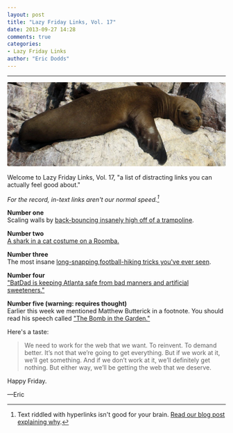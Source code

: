 ```yaml
---
layout: post
title: "Lazy Friday Links, Vol. 17"
date: 2013-09-27 14:28
comments: true
categories: 
- Lazy Friday Links
author: "Eric Dodds"
---
```


---

<img src="/images/blog/2013/09/9.27.13/lazy-friday-links-17.jpg" style="border-radius: 3px;">

Welcome to Lazy Friday Links, Vol. 17, "a list of distracting links you can actually feel good about."

<!-- more --> 

*For the record, in-text links aren't our normal speed.[^1]*

**Number one**  
Scaling walls by [back-bouncing insanely high off of a trampoline](https://gimmebar-assets.s3.amazonaws.com/524443273aa05.gif).

**Number two**  
[A shark in a cat costume on a Roomba.](https://gimmebar-assets.s3.amazonaws.com/523dd1c349552.gif)

**Number three**  
The most insane [long-snapping,football-hiking tricks you've ever seen](https://www.youtube.com/watch?v=HE6m9h5yipE).

**Number four**  
["BatDad is keeping Atlanta safe from bad manners and artificial sweeteners."](http://www.youtube.com/watch?v=YlVi0noRr-o)

**Number five (warning: requires thought)**  
Earlier this week we mentioned Matthew Butterick in a footnote. You should read his speech called ["The Bomb in the Garden."](http://unitscale.com/mb/bomb-in-the-garden/)

Here's a taste: 

> We need to work for the web that we want. To rein­vent. To de­mand bet­ter. It’s not that we’re go­ing to get every­thing. But if we work at it, we’ll get some­thing. And if we don’t work at it, we’ll definitely get nothing. But ei­ther way, we’ll be get­ting the web that we deserve.

Happy Friday.

—Eric

[^1]: Text riddled with hyperlinks isn't good for your brain. [Read our blog post explaining why](http://theironyard.com/blog/2013/09/25/why-we-use-footnotes/).


